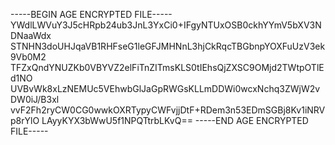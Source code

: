 -----BEGIN AGE ENCRYPTED FILE-----
YWdlLWVuY3J5cHRpb24ub3JnL3YxCi0+IFgyNTUxOSB0ckhYYmV5bXV3NDNaaWdx
STNHN3doUHJqaVB1RHFseG1leGFJMHNnL3hjCkRqcTBGbnpYOXFuUzV3ek9Vb0M2
TFZxQndYNUZKb0VBYVZ2elFiTnZITmsKLS0tIEhsQjZXSC9OMjd2TWtpOTlEd1NO
UVBvWk8xLzNEMUc5VEhwbGlJaGpRWGsKLLmDDWi0wcxNchq3ZWjW2vDW0iJ/B3xl
vvF2Fh2ryCW0CG0wwkOXRTypyCWFvjjDtF+RDem3n53EDmSGBj8Kv1iNRVp8rYlO
LAyyKYX3bWwU5f1NPQTtrbLKvQ==
-----END AGE ENCRYPTED FILE-----
